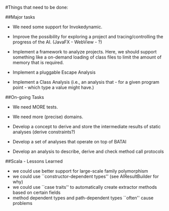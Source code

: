 #Things that need to be done:

##Major tasks

* We need some support for Invokedynamic.

* Improve the possibility for exploring a project and tracing/controlling the progress of the AI. (JavaFX - WebView - ?)

* Implement a framework to analyze projects. Here, we should support something like a on-demand loading of class files to limit the amount of memory that is required.

* Implement a pluggable Escape Analysis

* Implement a Class Analysis (i.e., an analysis that - for a given program point - which type a value might have.)

##On-going Tasks

* We need MORE tests.

* We need more (precise) domains.

* Develop a concept to derive and store the intermediate results of static analyses (derive constraints?)

* Develop a set of analyses that operate on top of BATAI

* Develop an analysis to describe, derive and check method call protocols


##Scala - Lessons Learned
- we could use better support for large-scale family polymorphism
- we could use ``constructor-dependent types'' (see AIResultBuilder for why)
- we could use ``case traits'' to automatically create extractor methods based on certain fields
- method dependent types and path-dependent types ``often'' cause problems